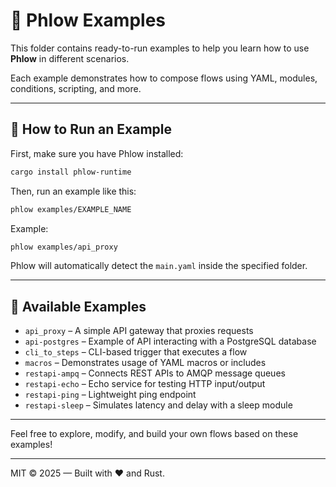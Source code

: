 # 🧪 Phlow Examples

This folder contains ready-to-run examples to help you learn how to use **Phlow** in different scenarios.

Each example demonstrates how to compose flows using YAML, modules, conditions, scripting, and more.

---

## 🚀 How to Run an Example

First, make sure you have Phlow installed:

```bash
cargo install phlow-runtime
```

Then, run an example like this:

```bash
phlow examples/EXAMPLE_NAME
```

Example:

```bash
phlow examples/api_proxy
```

Phlow will automatically detect the `main.yaml` inside the specified folder.

---

## 📂 Available Examples

- `api_proxy` – A simple API gateway that proxies requests
- `api-postgres` – Example of API interacting with a PostgreSQL database
- `cli_to_steps` – CLI-based trigger that executes a flow
- `macros` – Demonstrates usage of YAML macros or includes
- `restapi-ampq` – Connects REST APIs to AMQP message queues
- `restapi-echo` – Echo service for testing HTTP input/output
- `restapi-ping` – Lightweight ping endpoint
- `restapi-sleep` – Simulates latency and delay with a sleep module

---

Feel free to explore, modify, and build your own flows based on these examples!

---

MIT © 2025 — Built with ❤️ and Rust.
